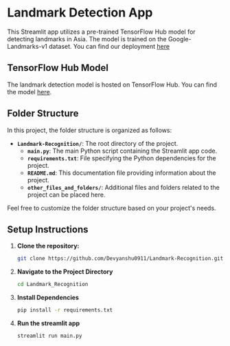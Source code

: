 # Landmark Detection App

This Streamlit app utilizes a pre-trained TensorFlow Hub model for detecting landmarks in Asia. The model is trained on the Google-Landmarks-v1 dataset.
You can find our deployment [here](https://asia-landmark-recognition.streamlit.app/)

## TensorFlow Hub Model

The landmark detection model is hosted on TensorFlow Hub. You can find the model [here](https://tfhub.dev/google/on_device_vision/classifier/landmarks_classifier_asia_V1/1).

## Folder Structure

In this project, the folder structure is organized as follows:

- **`Landmark-Recognition/`**: The root directory of the project.
  - **`main.py`**: The main Python script containing the Streamlit app code.
  - **`requirements.txt`**: File specifying the Python dependencies for the project.
  - **`README.md`**: This documentation file providing information about the project.
  - **`other_files_and_folders/`**: Additional files and folders related to the project can be placed here.

Feel free to customize the folder structure based on your project's needs.


## Setup Instructions

1. **Clone the repository:**

   ```bash
   git clone https://github.com/Devyanshu0911/Landmark-Recognition.git

2. **Navigate to  the Project Directory**

   ```bash
   cd Landmark_Recognition

3. **Install Dependencies**

   ```bash
   pip install -r requirements.txt

4. **Run the streamlit app**

   ```bash
   streamlit run main.py

  


